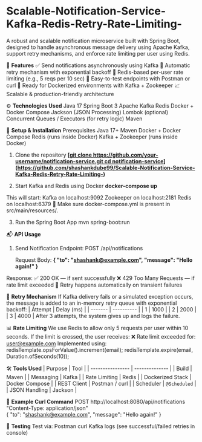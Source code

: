# Scalable-Notification-Service-Kafka-Redis-Retry-Rate-Limiting-
A robust and scalable notification microservice built with Spring Boot, designed to handle asynchronous message delivery using Apache Kafka, support retry mechanisms, and enforce rate limiting per user using Redis.

🧠 **Features**
✅ Send notifications asynchronously using Kafka
🔁 Automatic retry mechanism with exponential backoff
🚫 Redis-based per-user rate limiting (e.g., 5 reqs per 10 sec)
🧪 Easy-to-test endpoints with Postman or curl
🐳 Ready for Dockerized environments with Kafka + Zookeeper
📈 Scalable & production-friendly architecture

⚙️ **Technologies Used**
Java 17
Spring Boot 3
Apache Kafka
Redis
Docker + Docker Compose
Jackson (JSON Processing)
Lombok (optional)
Concurrent Queues / Executors (for retry logic)
Maven

🚀 **Setup & Installation**
Prerequisites
Java 17+
Maven
Docker + Docker Compose
Redis (runs inside Docker)
Kafka + Zookeeper (runs inside Docker)

1. Clone the repository
    **[[git clone https://github.com/your-username/notification-service.git
    cd notification-service](https://github.com/shashankdube99/Scalable-Notification-Service-Kafka-Redis-Retry-Rate-Limiting-)](https://github.com/shashankdube99/Scalable-Notification-Service-Kafka-Redis-Retry-Rate-Limiting-)**

2. Start Kafka and Redis using Docker
   **docker-compose up**

This will start:
Kafka on localhost:9092
Zookeeper on localhost:2181
Redis on localhost:6379
📁 Make sure docker-compose.yml is present in src/main/resources/.

3. Run the Spring Boot App
   mvn spring-boot:run

📬 **API Usage**

1. Send Notification
   Endpoint:
   POST /api/notifications

   Request Body:
   **{
  "to": "shashank@example.com",
  "message": "Hello again!"
}**

Response:
✅ 200 OK — if sent successfully
❌ 429 Too Many Requests — if rate limit exceeded
🔁 Retry happens automatically on transient failures

🔁 **Retry Mechanism**
If Kafka delivery fails or a simulated exception occurs, the message is added to an in-memory retry queue with exponential backoff:
| Attempt | Delay (ms) |
| ------- | ---------- |
| 1       | 1000       |
| 2       | 2000       |
| 3       | 4000       |
After 3 attempts, the system gives up and logs the failure.

📊 **Rate Limiting**
We use Redis to allow only 5 requests per user within 10 seconds. If the limit is crossed, the user receives:
❌ Rate limit exceeded for: user@example.com
Implemented using:
redisTemplate.opsForValue().increment(email);
redisTemplate.expire(email, Duration.ofSeconds(10));

🛠️ **Tools Used**
| Purpose          | Tool           |
| ---------------- | -------------- |
| Build            | Maven          |
| Messaging        | Kafka          |
| Rate Limiting    | Redis          |
| Dockerized Stack | Docker Compose |
| REST Client      | Postman / curl |
| Scheduler        | `@Scheduled`   |
| JSON Handling    | Jackson        |

📌 **Example Curl Command**
POST http://localhost:8080/api/notifications \
"Content-Type: application/json" \
{
  "to": "shashank@example.com",
  "message": "Hello again!"
}


🧪 **Testing**
Test via:
Postman
curl
Kafka logs (see successful/failed retries in console)
